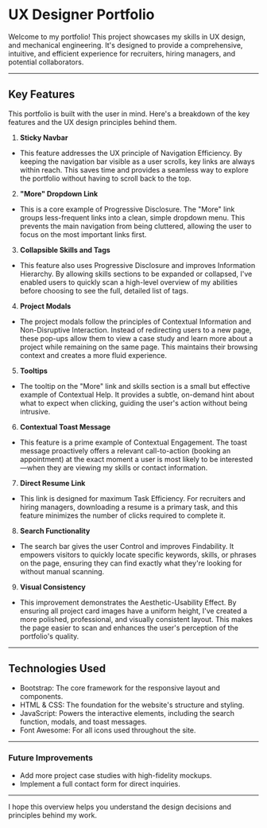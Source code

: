 # UX Designer Portfolio

Welcome to my portfolio! This project showcases my skills in UX design,  and mechanical engineering. It's designed to provide a comprehensive, intuitive, and efficient experience for recruiters, hiring managers, and potential collaborators.

---

## Key Features

This portfolio is built with the user in mind. Here's a breakdown of the key features and the UX design principles behind them.

1. **Sticky Navbar**
  - This feature addresses the UX principle of Navigation Efficiency. By keeping the navigation bar visible as a user scrolls, key links are always within reach. This saves time and provides a seamless way to explore the portfolio without having to scroll back to the top.

2. **"More" Dropdown Link**
  - This is a core example of Progressive Disclosure. The "More" link groups less-frequent links into a clean, simple dropdown menu. This prevents the main navigation from being cluttered, allowing the user to focus on the most important links first.

3. **Collapsible Skills and Tags**
  - This feature also uses Progressive Disclosure and improves Information Hierarchy. By allowing skills sections to be expanded or collapsed, I've enabled users to quickly scan a high-level overview of my abilities before choosing to see the full, detailed list of tags.

4. **Project Modals**
  - The project modals follow the principles of Contextual Information and Non-Disruptive Interaction. Instead of redirecting users to a new page, these pop-ups allow them to view a case study and learn more about a project while remaining on the same page. This maintains their browsing context and creates a more fluid experience.

5. **Tooltips**
  - The tooltip on the "More" link and skills section is a small but effective example of Contextual Help. It provides a subtle, on-demand hint about what to expect when clicking, guiding the user's action without being intrusive.

6. **Contextual Toast Message**
  - This feature is a prime example of Contextual Engagement. The toast message proactively offers a relevant call-to-action (booking an appointment) at the exact moment a user is most likely to be interested—when they are viewing my skills or contact information.

7. **Direct Resume Link**
  - This link is designed for maximum Task Efficiency. For recruiters and hiring managers, downloading a resume is a primary task, and this feature minimizes the number of clicks required to complete it.

8. **Search Functionality**
  - The search bar gives the user Control and improves Findability. It empowers visitors to quickly locate specific keywords, skills, or phrases on the page, ensuring they can find exactly what they're looking for without manual scanning.

9. **Visual Consistency**
  - This improvement demonstrates the Aesthetic-Usability Effect. By ensuring all project card images have a uniform height, I've created a more polished, professional, and visually consistent layout. This makes the page easier to scan and enhances the user's perception of the portfolio's quality.

---

## Technologies Used
  - Bootstrap: The core framework for the responsive layout and components.
  - HTML & CSS: The foundation for the website's structure and styling.
  - JavaScript: Powers the interactive elements, including the search function, modals, and toast messages.
  - Font Awesome: For all icons used throughout the site.

---

### Future Improvements
- Add more project case studies with high-fidelity mockups.
- Implement a full contact form for direct inquiries.

---

I hope this overview helps you understand the design decisions and principles behind my work.

